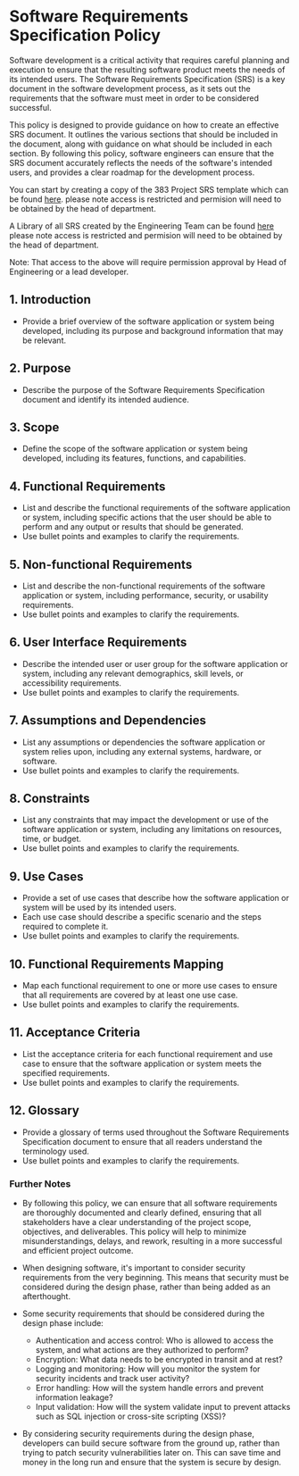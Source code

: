 # Software Requirements Specification Policy

Software development is a critical activity that requires careful planning and execution to ensure that the resulting software product meets the needs of its intended users. The Software Requirements Specification (SRS) is a key document in the software development process, as it sets out the requirements that the software must meet in order to be considered successful.

This policy is designed to provide guidance on how to create an effective SRS document. It outlines the various sections that should be included in the document, along with guidance on what should be included in each section. By following this policy, software engineers can ensure that the SRS document accurately reflects the needs of the software's intended users, and provides a clear roadmap for the development process.

You can start by creating a copy of the 383 Project SRS template which can be found [here](https://docs.google.com/document/d/19nqB44mCGkqrPqaw36W65zmzyJaBspB3r1XI2M6cdXU). please note access is restricted and permision will need to be obtained by the head of department.

A Library of all SRS created by the Engineering Team can be found [here](https://docs.google.com/spreadsheets/d/1wfPChoxLXnGXsZMvZrLIiNQipRuOIAB2F68FdNmFf6w/edit?usp=sharing) please note access is restricted and permision will need to be obtained by the head of department.

Note: That access to the above will require permission approval by Head of Engineering or a lead developer.

## 1. Introduction
- Provide a brief overview of the software application or system being developed, including its purpose and background information that may be relevant.

## 2. Purpose
- Describe the purpose of the Software Requirements Specification document and identify its intended audience.

## 3. Scope
- Define the scope of the software application or system being developed, including its features, functions, and capabilities.

## 4. Functional Requirements
- List and describe the functional requirements of the software application or system, including specific actions that the user should be able to perform and any output or results that should be generated.
- Use bullet points and examples to clarify the requirements.

## 5. Non-functional Requirements
- List and describe the non-functional requirements of the software application or system, including performance, security, or usability requirements.
- Use bullet points and examples to clarify the requirements.

## 6. User Interface Requirements
- Describe the intended user or user group for the software application or system, including any relevant demographics, skill levels, or accessibility requirements.
- Use bullet points and examples to clarify the requirements.

## 7. Assumptions and Dependencies
- List any assumptions or dependencies the software application or system relies upon, including any external systems, hardware, or software.
- Use bullet points and examples to clarify the requirements.

## 8. Constraints
- List any constraints that may impact the development or use of the software application or system, including any limitations on resources, time, or budget.
- Use bullet points and examples to clarify the requirements.

## 9. Use Cases
- Provide a set of use cases that describe how the software application or system will be used by its intended users.
- Each use case should describe a specific scenario and the steps required to complete it.
- Use bullet points and examples to clarify the requirements.

## 10. Functional Requirements Mapping
- Map each functional requirement to one or more use cases to ensure that all requirements are covered by at least one use case.
- Use bullet points and examples to clarify the requirements.

## 11. Acceptance Criteria
- List the acceptance criteria for each functional requirement and use case to ensure that the software application or system meets the specified requirements.
- Use bullet points and examples to clarify the requirements.

## 12. Glossary
- Provide a glossary of terms used throughout the Software Requirements Specification document to ensure that all readers understand the terminology used.
- Use bullet points and examples to clarify the requirements.

### Further Notes

- By following this policy, we can ensure that all software requirements are thoroughly documented and clearly defined, ensuring that all stakeholders have a clear understanding of the project scope, objectives, and deliverables. This policy will help to minimize misunderstandings, delays, and rework, resulting in a more successful and efficient project outcome.

- When designing software, it's important to consider security requirements from the very beginning. This means that security must be considered during the design phase, rather than being added as an afterthought.

- Some security requirements that should be considered during the design phase include:
   -  Authentication and access control: Who is allowed to access the system, and what actions are they authorized to perform?
   -  Encryption: What data needs to be encrypted in transit and at rest?
   -  Logging and monitoring: How will you monitor the system for security incidents and track user activity?
   -  Error handling: How will the system handle errors and prevent information leakage?
   -  Input validation: How will the system validate input to prevent attacks such as SQL injection or cross-site scripting (XSS)?

- By considering security requirements during the design phase, developers can build secure software from the ground up, rather than trying to patch security vulnerabilities later on. This can save time and money in the long run and ensure that the system is secure by design.
